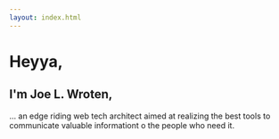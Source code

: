 ```yaml
---
layout: index.html
---
```


# Heyya,
## I'm Joe L. Wroten,

... an edge riding web tech architect aimed at realizing the best tools to communicate valuable informationt o the people who need it.
